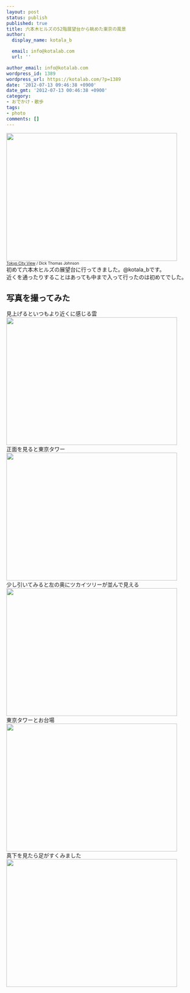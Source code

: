 ```yaml
---
layout: post
status: publish
published: true
title: 六本木ヒルズの52階展望台から眺めた東京の風景
author:
  display_name: kotala_b

  email: info@kotalab.com
  url: ''

author_email: info@kotalab.com
wordpress_id: 1389
wordpress_url: https://kotalab.com/?p=1389
date: '2012-07-13 09:46:38 +0900'
date_gmt: '2012-07-13 00:46:38 +0900'
category:
- おでかけ・散歩
tags:
- photo
comments: []
---
```

<p><a href="https://kotalab.com/wp-content/uploads/hills_120712_05.jpg"><img src="https://kotalab.com/wp-content/uploads/hills_120712_05.jpg" alt="" title="hills_120712_05" width="448" height="336" class="alignnone size-full wp-image-1396" /></a><br />
<span style="font-size:10px;"><a href="https://www.flickr.com/photos/31029865@N06/6806490153/" target="_blank">Tokyo City View</a> / Dick Thomas Johnson</span><br />
初めて六本木ヒルズの展望台に行ってきました。@kotala_bです。<br />
近くを通ったりすることはあっても中まで入って行ったのは初めてでした。<br />
<!--more--></p>
<h2>写真を撮ってみた</h2>
<p>見上げるといつもより近くに感じる雲<br />
<a href="https://kotalab.com/wp-content/uploads/hills_120712_02.jpg"><img src="https://kotalab.com/wp-content/uploads/hills_120712_02.jpg" alt="" title="hills_120712_02" width="448" height="336" class="alignnone size-full wp-image-1393" /></a><br />
正面を見ると東京タワー<br />
<a href="https://kotalab.com/wp-content/uploads/hills_120712_03.jpg"><img src="https://kotalab.com/wp-content/uploads/hills_120712_03.jpg" alt="" title="hills_120712_03" width="448" height="336" class="alignnone size-full wp-image-1394" /></a><br />
少し引いてみると左の奥にツカイツリーが並んで見える<br />
<a href="https://kotalab.com/wp-content/uploads/hills_120712.jpg"><img src="https://kotalab.com/wp-content/uploads/hills_120712.jpg" alt="" title="hills_120712" width="448" height="336" class="alignnone size-full wp-image-1391" /></a><br />
東京タワーとお台場<br />
<a href="https://kotalab.com/wp-content/uploads/hills_120712_01.jpg"><img src="https://kotalab.com/wp-content/uploads/hills_120712_01.jpg" alt="" title="hills_120712_01" width="448" height="336" class="alignnone size-full wp-image-1392" /></a><br />
真下を見たら足がすくみました<br />
<a href="https://kotalab.com/wp-content/uploads/hills_120712_04.jpg"><img src="https://kotalab.com/wp-content/uploads/hills_120712_04.jpg" alt="" title="hills_120712_04" width="448" height="336" class="alignnone size-full wp-image-1395" /></a></p>
